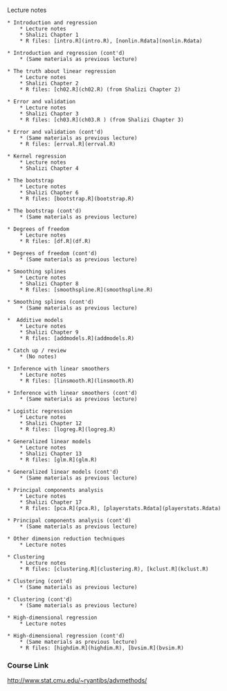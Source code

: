 Lecture notes

    * Introduction and regression
        * Lecture notes
        * Shalizi Chapter 1
        * R files: [intro.R](intro.R), [nonlin.Rdata](nonlin.Rdata) 

    * Introduction and regression (cont'd)
        * (Same materials as previous lecture) 

    * The truth about linear regression
        * Lecture notes
        * Shalizi Chapter 2
        * R files: [ch02.R](ch02.R) (from Shalizi Chapter 2)

    * Error and validation
        * Lecture notes
        * Shalizi Chapter 3
        * R files: [ch03.R](ch03.R ) (from Shalizi Chapter 3)

    * Error and validation (cont'd)
        * (Same materials as previous lecture)
        * R files: [errval.R](errval.R) 

    * Kernel regression
        * Lecture notes
        * Shalizi Chapter 4 

    * The bootstrap
        * Lecture notes
        * Shalizi Chapter 6
        * R files: [bootstrap.R](bootstrap.R) 

    * The bootstrap (cont'd)
        * (Same materials as previous lecture) 

    * Degrees of freedom
        * Lecture notes
        * R files: [df.R](df.R) 

    * Degrees of freedom (cont'd)
        * (Same materials as previous lecture) 

    * Smoothing splines
        * Lecture notes
        * Shalizi Chapter 8
        * R files: [smoothspline.R](smoothspline.R) 

    * Smoothing splines (cont'd)
        * (Same materials as previous lecture) 

    *  Additive models
        * Lecture notes
        * Shalizi Chapter 9
        * R files: [addmodels.R](addmodels.R) 

    * Catch up / review
        * (No notes) 

    * Inference with linear smoothers
        * Lecture notes
        * R files: [linsmooth.R](linsmooth.R) 

    * Inference with linear smoothers (cont'd)
        * (Same materials as previous lecture) 

    * Logistic regression
        * Lecture notes
        * Shalizi Chapter 12
        * R files: [logreg.R](logreg.R) 

    * Generalized linear models
        * Lecture notes
        * Shalizi Chapter 13
        * R files: [glm.R](glm.R) 

    * Generalized linear models (cont'd)
        * (Same materials as previous lecture) 

    * Principal components analysis
        * Lecture notes
        * Shalizi Chapter 17
        * R files: [pca.R](pca.R), [playerstats.Rdata](playerstats.Rdata) 

    * Principal components analysis (cont'd)
        * (Same materials as previous lecture) 

    * Other dimension reduction techniques
        * Lecture notes 

    * Clustering
        * Lecture notes
        * R files: [clustering.R](clustering.R), [kclust.R](kclust.R) 

    * Clustering (cont'd)
        * (Same materials as previous lecture) 

    * Clustering (cont'd)
        * (Same materials as previous lecture) 

    * High-dimensional regression
        * Lecture notes 

    * High-dimensional regression (cont'd)
        * (Same materials as previous lecture)
        * R files: [highdim.R](highdim.R), [bvsim.R](bvsim.R) 

### Course Link

http://www.stat.cmu.edu/~ryantibs/advmethods/